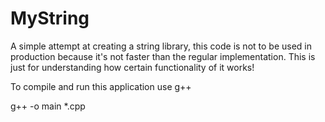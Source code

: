 MyString
========

A simple attempt at creating a string library, this code is not to be used in production because it's not faster than the regular implementation. This is just for understanding how certain functionality of it works!

To compile and run this application use g++

g++ -o main *.cpp